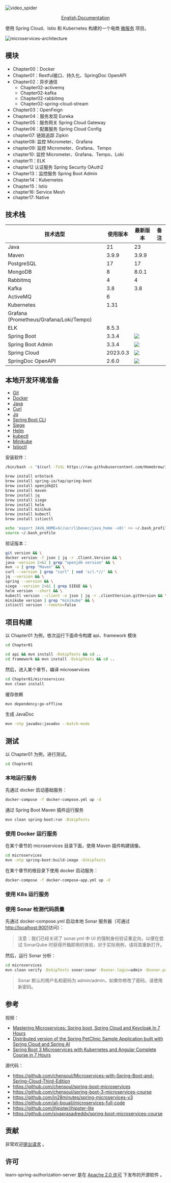 ![video_spider](https://socialify.git.ci/chensoul/spring-boot3-microservices/image?forks=1&issues=1&language=1&name=1&owner=1&stargazers=1&theme=Light)

<p align="center">
<a href="README.md">English Documentation</a>
</p>

使用 Spring Cloud、Istio 和 Kubernetes 构建的一个电商 [微服务](http://www.martinfowler.com/articles/microservices.html)
项目。

![microservices-architecture](./docs/microservices-architecture.jpg)

## 模块

- Chapter00：Docker
- Chapter01：Restful接口、持久化、SpringDoc OpenAPI
- Chapter02：异步通信
  - Chapter02-activemq
  - Chapter02-kafka
  - Chapter02-rabbitmq
  - Chapter02-spring-cloud-stream
- Chapter03：OpenFeign
- Chapter04：服务发现 Eureka
- Chapter05：服务网关 Spring Cloud Gateway
- Chapter06：配置服务 Spring Cloud Config
- chapter07: 链路追踪 Zipkin
- chapter08: 监控 Micrometer、Grafana
- chapter09: 监控 Micrometer、Grafana、Tempo
- chapter10: 监控 Micrometer、Grafana、Tempo、Loki
- chapter11：ELK
- chapter12 认证服务 Spring Security OAuth2
- Chapter13：监控服务 Spring Boot Admin
- Chapter14：Kubernetes
- Chapter15：Istio
- chapter16: Service Mesh
- chapter17: Native

## 技术栈

| 技术选型                                    | 使用版本     | 最新版本                                                                                                                                                                                                                                  | 备注 |
|-----------------------------------------|----------|---------------------------------------------------------------------------------------------------------------------------------------------------------------------------------------------------------------------------------------|----|
| Java                                    | 21       | 23                                                                                                                                                                                                                                    |    |
| Maven                                   | 3.9.9    | 3.9.9                                                                                                                                                                                                                                 |    |
| PostgreSQL                              | 17       | 17                                                                                                                                                                                                                                    |    |
| MongoDB                                 | 8        | 8.0.1                                                                                                                                                                                                                                 |    |
| Rabbitmq                                | 4        | 4                                                                                                                                                                                                                                     |    |
| Kafka                                   | 3.8      | 3.8                                                                                                                                                                                                                                   |    |
| ActiveMQ                                | 6        |                                                                                                                                                                                                                                       |    |
| Kubernetes                              | 1.31     |                                                                                                                                                                                                                                       |    |
| Grafana (Prometheus/Grafana/Loki/Tempo) |          |                                                                                                                                                                                                                                       |    |
| ELK                                     | 8.5.3    |                                                                                                                                                                                                                                       |    |
| Spring Boot                             | 3.3.4    | <img src="https://img.shields.io/maven-metadata/v?label=&color=blue&versionPrefix=3&metadataUrl=https://s01.oss.sonatype.org/content/repositories/releases/org/springframework/boot/spring-boot-dependencies/maven-metadata.xml">     |    |
| Spring Boot Admin                       | 3.3.4    | <img src="https://img.shields.io/maven-metadata/v?label=&color=blue&versionPrefix=3&metadataUrl=https://repo1.maven.org/maven2/de/codecentric/spring-boot-admin-starter-server/maven-metadata.xml">                                   |    |
| Spring Cloud                            | 2023.0.3 | <img src="https://img.shields.io/maven-metadata/v?label=&color=blue&versionPrefix=202&metadataUrl=https://s01.oss.sonatype.org/content/repositories/releases/org/springframework/cloud/spring-cloud-dependencies/maven-metadata.xml"> |    |
| SpringDoc OpenAPI                       | 2.6.0    | <img src="https://img.shields.io/maven-metadata/v?label=&color=blue&metadataUrl=https://oss.sonatype.org/content/repositories/releases/org/springdoc/springdoc-openapi/maven-metadata.xml">                                           |    |

## 本地开发环境准备

- [Git](https://git-scm.com/downloads)
- [Docker](https://docs.docker.com/get-docker/)
- [Java](https://www.azul.com/downloads/#zulu)
- [Curl](https://curl.haxx.se/download.html)
- [Jq](https://stedolan.github.io/jq/download/)
- [Spring Boot CLI](https://docs.spring.io/spring-boot/docs/3.0.4/reference/html/getting-started.html#getting-started.installing.cli)
- [Siege](https://github.com/JoeDog/siege#where-is-it)
- [Helm](https://helm.sh/docs/intro/install/)
- [kubectl](https://kubernetes.io/docs/tasks/tools/install-kubectl-macos/)
- [Minikube](https://minikube.sigs.k8s.io/docs/start/)
- [Istioctl](https://istio.io/latest/docs/setup/getting-started/#download)

安装软件：

```bash
/bin/bash -c "$(curl -fsSL https://raw.githubusercontent.com/Homebrew/install/HEAD/install.sh)"

brew install orbstack
brew install spring-io/tap/spring-boot 
brew install openjdk@21 
brew install maven
brew install jq 
brew install siege 
brew install helm
brew install minikub 
brew install kubectl 
brew install istioctl

echo 'export JAVA_HOME=$(/usr/libexec/java_home -v8)' >> ~/.bash_profile
source ~/.bash_profile
```

验证版本：

```bash
git version && \
docker version -f json | jq -r .Client.Version && \
java -version 2>&1 | grep "openjdk version" && \
mvn -v | grep "Maven" && \
curl --version | grep "curl" | sed 's/(.*//' && \
jq --version && \
spring --version && \
siege --version 2>&1 | grep SIEGE && \
helm version --short && \
kubectl version --client -o json | jq -r .clientVersion.gitVersion && \
minikube version | grep "minikube" && \
istioctl version --remote=false
```

## 项目构建

以 Chapter01 为例，依次运行下面命令构建 api、framework 模块

```bash
cd Chapter01

cd api && mvn install -DskipTests && cd ..
cd framework && mvn install -DskipTests && cd ..
```

然后，进入某个章节，编译 microservices

```bash
cd Chapter01/microservices
mvn clean install
```

缓存依赖

```bash
mvn dependency:go-offline
```

生成 JavaDoc

```bash
mvn -ntp javadoc:javadoc --batch-mode
```

## 测试

以 Chapter01 为例，进行测试。

```bash
cd Chapter01
```

### 本地运行服务

先通过 docker 启动基础服务：

```bash
docker-compose -f docker-compose.yml up -d
```

通过 Spring Boot Maven 插件运行服务

```bash
mvn clean spring-boot:run -DskipTests
```

### 使用 Docker 运行服务

在某个章节的 microservices 目录下面，使用 Maven 插件构建镜像。

```bash
cd microservices
mvn -ntp spring-boot:build-image -DskipTests
```

在某个章节的根目录下使用 docker 启动服务：

```bash
docker-compose -f docker-compose-app.yml up -d
```

### 使用 K8s 运行服务

### 使用 Sonar 检测代码质量

先通过 docker-compose.yml 启动本地 Sonar 服务器（可通过[http://localhost:9001](http://localhost:9001/)访问）：

> 注意：我们已经关闭了 sonar.yml 中 UI 的强制身份验证重定向，以便在尝试 SonarQube 时获得开箱即用的体验，对于实际用例，请将其重新打开。

然后，运行 Sonar 分析：

```bash
cd microservices
mvn clean verify -DskipTests sonar:sonar -Dsonar.login=admin -Dsonar.password=admin
```

> Sonar 默认的用户名和密码为 admin/admin，如果你修改了密码，请使用新密码。

## 参考

视频：

- [Mastering Microservices: Spring boot, Spring Cloud and Keycloak In 7 Hours](https://www.youtube.com/watch?v=jdeSV0GRvwI)
- [Distributed version of the Spring PetClinic Sample Application built with Spring Cloud and Spring AI](https://github.com/odedia/spring-boot3-microservices)
- [Spring Boot 3 Microservices with Kubernetes and Angular Complete Course in 7 Hours](https://www.youtube.com/watch?v=yn_stY3HCr8)

源代码：

- https://github.com/chensoul/Microservices-with-Spring-Boot-and-Spring-Cloud-Third-Edition
- https://github.com/chensoul/spring-boot-microservices
- https://github.com/chensoul/spring-boot-3-microservices-course
- https://github.com/in28minutes/spring-microservices-v3
- https://github.com/ali-bouali/microservices-full-code
- https://github.com/jhipster/jhipster-lite
- https://github.com/sivaprasadreddy/spring-boot-microservices-course

## 贡献

非常欢迎[提出请求](https://help.github.com/articles/creating-a-pull-request) 。

## 许可

learn-spring-authorization-server 是在 [Apache 2.0 许可](https://www.apache.org/licenses/LICENSE-2.0.html)
下发布的开源软件 。
